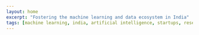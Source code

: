 ```yaml
---
layout: home
excerpt: "Fostering the machine learning and data ecosystem in India"
tags: [machine learning, india, artificial intelligence, startups, research groups, universities]
---
```

